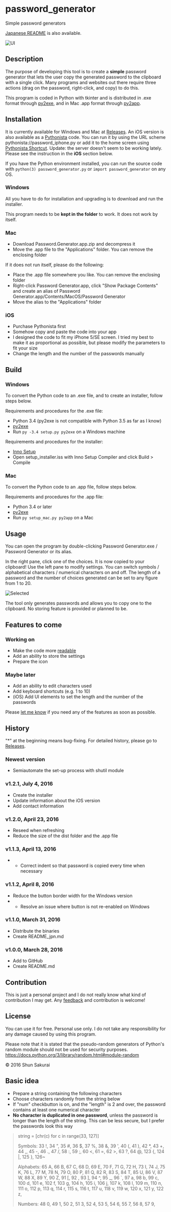 ﻿# password_generator
Simple password generators

[Japanese README](https://github.com/ShunSakurai/password_generator/blob/master/README_jpn.md) is also available.

![UI](https://raw.github.com/wiki/ShunSakurai/password_generator/password_ui.png)

## Description
The purpose of developing this tool is to create a **simple** password generator that lets the user copy the generated password to the clipboard with a single click.
Many programs and websites out there require three actions (drag on the password, right-click, and copy) to do this.

This program is coded in Python with tkinter and is distributed in .exe format through [py2exe](http://www.py2exe.org/), and in Mac .app format through [py2app](https://pythonhosted.org/py2app/).

## Installation
It is currently available for Windows and Mac at [Releases](https://github.com/ShunSakurai/password_generator/releases). An iOS version is also available as a [Pythonista](http://omz-software.com/pythonista/) code. You can run it by using the URL scheme pythonista://password_iphone.py or add it to the home screen using [Pythonista Shortcut](http://omz-software.com/pythonista/shortcut/). Update: the server doesn't seem to be working lately. Please see the instruction in the **iOS** section below.

If you have the Python environment installed, you can run the source code with `python(3) password_generator.py` or `import password_generator` on any OS.

### Windows
All you have to do for installation and upgrading is to download and run the installer.

This program needs to be **kept in the folder** to work. It does not work by itself.

### Mac
- Download Password.Generator.app.zip and decompress it
- Move the .app file to the "Applications" folder. You can remove the enclosing folder

If it does not run itself, please do the following:

- Place the .app file somewhere you like. You can remove the enclosing folder
- Right-click Password Generator.app, click "Show Package Contents" and create an alias of Password Generator.app/Contents/MacOS/Password Generator
- Move the alias to the "Applications" folder

### iOS
- Purchase Pythonista first
- Somehow copy and paste the code into your app
- I designed the code to fit my iPhone 5/SE screen. I tried my best to make it as proportional as possible, but please modify the parameters to fit your size
- Change the length and the number of the passwords manually

## Build

### Windows
To convert the Python code to an .exe file, and to create an installer, follow steps below.

Requirements and procedures for the .exe file:

- Python 3.4 (py2exe is not compatible with Python 3.5 as far as I know)
- [py2exe](http://www.py2exe.org/)
- Run `py -3.4 setup.py py2exe` on a Windows machine

Requirements and procedures for the installer:

- [Inno Setup](http://www.jrsoftware.org/isdl.php)
- Open setup_installer.iss with Inno Setup Compiler and click Build > Compile

### Mac
To convert the Python code to an .app file, follow steps below.

Requirements and procedures for the .app file:

- Python 3.4 or later
- [py2exe](http://www.py2exe.org/)
- Run `py setup_mac.py py2app` on a Mac

## Usage
You can open the program by double-clicking Password Generator.exe / Password Generator or its alias.

In the right pane, click one of the choices. It is now copied to your clipboard!
Use the left pane to modify settings. You can switch symbols / alphabetical characters / numerical characters on and off. The length of a password and the number of choices generated can be set to any figure from 1 to 20.

![Selected](https://raw.github.com/wiki/ShunSakurai/password_generator/password_selected.png)

The tool only generates passwords and allows you to copy one to the clipboard.
No storing feature is provided or planned to be.

## Features to come
### Working on
- Make the code more [readable](http://www.amazon.com/dp/0596802293)
- Add an ability to store the settings
- Prepare the icon

### Maybe later
- Add an ability to edit characters used
- Add keyboard shortcuts (e.g. 1 to 10)
- (iOS) Add UI elements to set the length and the number of the passwords

Please [let me know](https://app.asana.com/-/share?s=132674863519248-e1JyDAuWLW0WnFErIjTrbz57EAmE077JUvQ45Y5pF43-29199191293549) if you need any of the features as soon as possible.

## History
"*" at the beginning means bug-fixing.
For detailed history, please go to [Releases](https://github.com/ShunSakurai/password_generator/releases).

### Newest version
- Semiautomate the set-up process with shutil module

### v1.2.1, July 4, 2016
- Create the installer
- Update information about the iOS version
- Add contact information

### v1.2.0, April 23, 2016
- Reseed when refreshing
- Reduce the size of the dist folder and the .app file

### v1.1.3, April 13, 2016
- * Correct indent so that password is copied every time when necessary

### v1.1.2, April 8, 2016
- Reduce the button border width for the Windows version
- * Resolve an issue where button is not re-enabled on Windows

### v1.1.0, March 31, 2016
- Distribute the binaries
- Create README_jpn.md

### v1.0.0, March 28, 2016
- Add to GitHub
- Create README.md

## Contribution
This is just a personal project and I do not really know what kind of contribution I may get. Any [feedback](https://app.asana.com/-/share?s=132674863519248-e1JyDAuWLW0WnFErIjTrbz57EAmE077JUvQ45Y5pF43-29199191293549) and contribution is welcome!

## License
You can use it for free. Personal use only. I do not take any responsibility for any damage caused by using this program.

Please note that it is stated that the pseudo-random generators of Python's random module should not be used for security purposes.
https://docs.python.org/3/library/random.html#module-random

© 2016 Shun Sakurai

## Basic idea
- Prepare a string containing the following characters
- Choose characters randomly from the string below
- If "num" checkbutton is on, and the "length" is 2 and over, the password contains at least one numerical character
- **No character is duplicated in one password**, unless the password is longer than the length of the string. This can be less secure, but I prefer the passwords look this way

> string = [chr(c) for c in range(33, 127)]
>
> Symbols:
> 33 !, 34 ", 35 #, 36 $, 37 %, 38 &, 39 ', 40 (, 41 ), 42 *, 43 +, 44 ,, 45 -, 46 ., 47 /,
> 58 :, 59 ;, 60 <, 61 =, 62 >, 63 ?, 64 @,
> 123 {, 124 |, 125 }, 126~
>
> Alphabets:
> 65 A, 66 B, 67 C, 68 D, 69 E, 70 F, 71 G, 72 H, 73 I, 74 J, 75 K, 76 L, 77 M, 78 N, 79 O, 80 P, 81 Q, 82 R, 83 S, 84 T, 85 U, 86 V, 87 W, 88 X, 89 Y, 90 Z,
> 91 [, 92 \, 93 ], 94 ^, 95 _, 96 `, 97 a, 98 b, 99 c, 100 d, 101 e, 102 f, 103 g, 104 h, 105 i, 106 j, 107 k, 108 l, 109 m, 110 n, 111 o, 112 p, 113 q, 114 r, 115 s, 116 t, 117 u, 118 v, 119 w, 120 x, 121 y, 122 z,
>
> Numbers:
> 48 0, 49 1, 50 2, 51 3, 52 4, 53 5, 54 6, 55 7, 56 8, 57 9,


